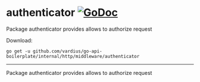 # authenticator [![GoDoc](https://godoc.org/github.com/vardius/go-api-boilerplate/internal/http/middleware/authenticator?status.svg)](https://godoc.org/github.com/vardius/go-api-boilerplate/internal/http/middleware/authenticator)
Package authenticator provides allows to authorize request

Download:
```shell
go get -u github.com/vardius/go-api-boilerplate/internal/http/middleware/authenticator
```

* * *
Package authenticator provides allows to authorize request
